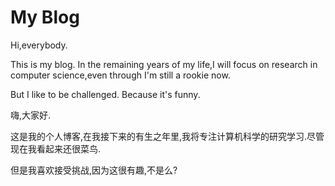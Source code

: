 My Blog
=======

 Hi,everybody.

 This is my blog. In the remaining years of my life,I will focus on research in computer science,even through I'm still a rookie now.

 But I like to be challenged. Because it's funny.

 嗨,大家好.

 这是我的个人博客,在我接下来的有生之年里,我将专注计算机科学的研究学习.尽管现在我看起来还很菜鸟.

 但是我喜欢接受挑战,因为这很有趣,不是么?

